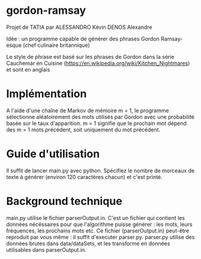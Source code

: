 # gordon-ramsay


Projet de TATIA par
ALESSANDRO Kévin
DENOS Alexandre


Idée  : un programme capable de générer des phrases Gordon Ramsay-esque (chef culinaire britannique)

Le style de phrase est basé sur les phrases de Gordon dans la série Cauchemar en Cuisine (https://en.wikipedia.org/wiki/Kitchen_Nightmares)  et sont en anglais


# Implémentation

A l'aide d'une chaîne de Markov de mémoire m = 1, le programme sélectionne aléatoirement des mots utilisés par Gordon avec une probabilité basée sur le taux d'apparition. 
m = 1 signifie que le prochain mot dépend des m = 1 mots précédent, soit uniquement du mot précédent.

# Guide d'utilisation

Il suffit de lancer main.py avec python.
Spécifiez le nombre de morceaux de texte à générer (environ 120 caractères chacun) et c'est printé.

# Background technique

main.py utilise le fichier parserOutput.in. C'est un fichier qui contient les données nécéssaires pour que l'algorithme puisse générer : les mots, leurs fréquences, les prochains mots etc.
Ce fichier (parserOutput.in) peut-être reproduit par vous même : il suffit d'executer parser.py.
parser.py utilise des données brutes dans data/dataSets, et les transforme en données utilisables dans parserOutput.in.
